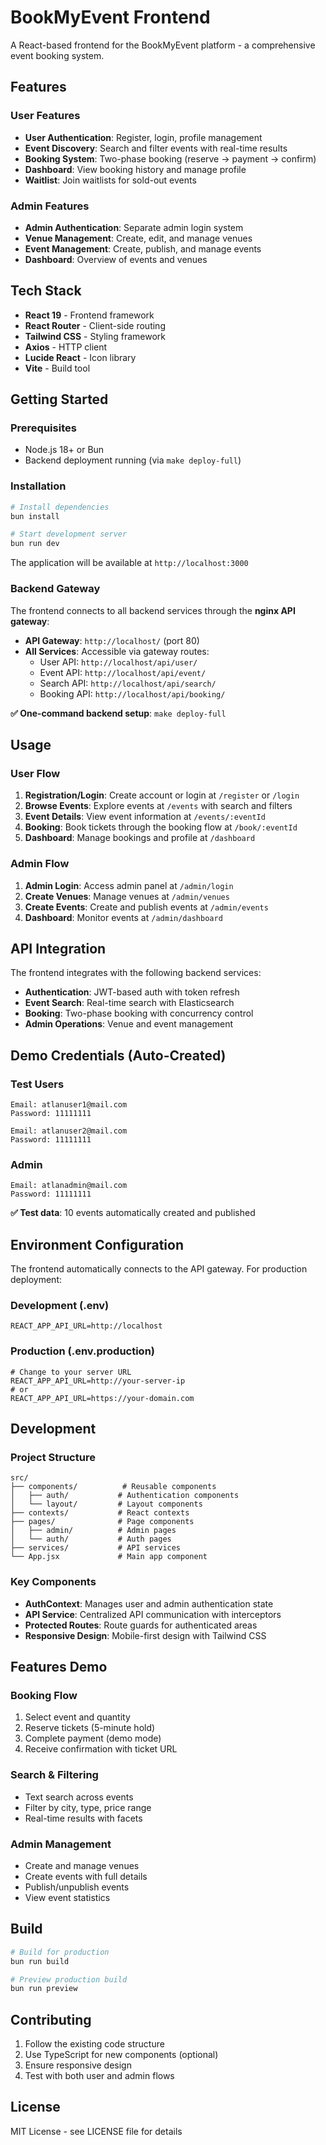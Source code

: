 # BookMyEvent Frontend

A React-based frontend for the BookMyEvent platform - a comprehensive event booking system.

## Features

### User Features
- **User Authentication**: Register, login, profile management
- **Event Discovery**: Search and filter events with real-time results
- **Booking System**: Two-phase booking (reserve → payment → confirm)
- **Dashboard**: View booking history and manage profile
- **Waitlist**: Join waitlists for sold-out events

### Admin Features
- **Admin Authentication**: Separate admin login system
- **Venue Management**: Create, edit, and manage venues
- **Event Management**: Create, publish, and manage events
- **Dashboard**: Overview of events and venues

## Tech Stack

- **React 19** - Frontend framework
- **React Router** - Client-side routing
- **Tailwind CSS** - Styling framework
- **Axios** - HTTP client
- **Lucide React** - Icon library
- **Vite** - Build tool

## Getting Started

### Prerequisites

- Node.js 18+ or Bun
- Backend deployment running (via `make deploy-full`)

### Installation

```bash
# Install dependencies
bun install

# Start development server
bun run dev
```

The application will be available at `http://localhost:3000`

### Backend Gateway

The frontend connects to all backend services through the **nginx API gateway**:

- **API Gateway**: `http://localhost/` (port 80)
- **All Services**: Accessible via gateway routes:
  - User API: `http://localhost/api/user/`
  - Event API: `http://localhost/api/event/`
  - Search API: `http://localhost/api/search/`
  - Booking API: `http://localhost/api/booking/`

**✅ One-command backend setup**: `make deploy-full`

## Usage

### User Flow

1. **Registration/Login**: Create account or login at `/register` or `/login`
2. **Browse Events**: Explore events at `/events` with search and filters
3. **Event Details**: View event information at `/events/:eventId`
4. **Booking**: Book tickets through the booking flow at `/book/:eventId`
5. **Dashboard**: Manage bookings and profile at `/dashboard`

### Admin Flow

1. **Admin Login**: Access admin panel at `/admin/login`
2. **Create Venues**: Manage venues at `/admin/venues`
3. **Create Events**: Create and publish events at `/admin/events`
4. **Dashboard**: Monitor events at `/admin/dashboard`

## API Integration

The frontend integrates with the following backend services:

- **Authentication**: JWT-based auth with token refresh
- **Event Search**: Real-time search with Elasticsearch
- **Booking**: Two-phase booking with concurrency control
- **Admin Operations**: Venue and event management

## Demo Credentials (Auto-Created)

### Test Users
```
Email: atlanuser1@mail.com
Password: 11111111

Email: atlanuser2@mail.com
Password: 11111111
```

### Admin
```
Email: atlanadmin@mail.com
Password: 11111111
```

**✅ Test data**: 10 events automatically created and published

## Environment Configuration

The frontend automatically connects to the API gateway. For production deployment:

### Development (.env)
```env
REACT_APP_API_URL=http://localhost
```

### Production (.env.production)
```env
# Change to your server URL
REACT_APP_API_URL=http://your-server-ip
# or
REACT_APP_API_URL=https://your-domain.com
```

## Development

### Project Structure

```
src/
├── components/          # Reusable components
│   ├── auth/           # Authentication components
│   └── layout/         # Layout components
├── contexts/           # React contexts
├── pages/              # Page components
│   ├── admin/          # Admin pages
│   └── auth/           # Auth pages
├── services/           # API services
└── App.jsx             # Main app component
```

### Key Components

- **AuthContext**: Manages user and admin authentication state
- **API Service**: Centralized API communication with interceptors
- **Protected Routes**: Route guards for authenticated areas
- **Responsive Design**: Mobile-first design with Tailwind CSS

## Features Demo

### Booking Flow
1. Select event and quantity
2. Reserve tickets (5-minute hold)
3. Complete payment (demo mode)
4. Receive confirmation with ticket URL

### Search & Filtering
- Text search across events
- Filter by city, type, price range
- Real-time results with facets

### Admin Management
- Create and manage venues
- Create events with full details
- Publish/unpublish events
- View event statistics

## Build

```bash
# Build for production
bun run build

# Preview production build
bun run preview
```

## Contributing

1. Follow the existing code structure
2. Use TypeScript for new components (optional)
3. Ensure responsive design
4. Test with both user and admin flows

## License

MIT License - see LICENSE file for details